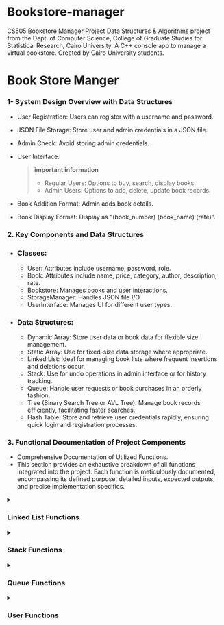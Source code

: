# Bookstore-manager
CS505 Bookstore Manager Project  Data Structures &amp; Algorithms project from the Dept. of Computer Science, College of Graduate Studies for Statistical Research, Cairo University. A C++ console app to manage a virtual bookstore. Created by Cairo University students.


# Book Store Manger

### 1- System Design Overview with Data Structures
   - User Registration: Users can register with a username and password.

   - JSON File Storage: Store user and admin credentials in a JSON file.

   - Admin Check: Avoid storing admin credentials.

   - User Interface:

       > **important information**
       >
       > - Regular Users: Options to buy, search, display books.
       > - Admin Users: Options to add, delete, update book records.

   - Book Addition Format: Admin adds book details.

   - Book Display Format: Display as "(book_number) (book_name) (rate)".

### 2. Key Components and Data Structures
   - ### Classes:
        - User: Attributes include username, password, role.
        - Book: Attributes include name, price, category, author, description, rate.
        - Bookstore: Manages books and user interactions.
        - StorageManager: Handles JSON file I/O.
        - UserInterface: Manages UI for different user types.
   - ### Data Structures:

        - Dynamic Array: Store user data or book data for flexible size management.
        - Static Array: Use for fixed-size data storage where appropriate.
        - Linked List: Ideal for managing book lists where frequent insertions and deletions occur.
        - Stack: Use for undo operations in admin interface or for history tracking.
        - Queue: Handle user requests or book purchases in an orderly fashion.
        - Tree (Binary Search Tree or AVL Tree): Manage book records efficiently, facilitating faster searches.
        - Hash Table: Store and retrieve user credentials rapidly, ensuring quick login and registration processes.
    
### 3. Functional Documentation of Project Components

 - Comprehensive Documentation of Utilized Functions.
 - This section provides an exhaustive breakdown of all functions integrated into the project. Each function is meticulously documented, encompassing its defined purpose, detailed inputs, expected outputs, and precise implementation specifics.


[//]: # (Linked List Functions)

<details>
  <summary><h3><b>Linked List Functions</b></h3></summary>
   
  <details>
    <summary><i>Constructor</i></summary>
    
   ### LinkedListUtils<L>::LinkedListUtils() 
   - Purpose: Constructor initializing the linked list.
   - Inputs: None.
   - Outputs: None.
   - Initializes pointers head, cursor, and prev to nullptr.

   ### Implementation
   ```C++
   template <class L>
   LinkedListUtils<L>::LinkedListUtils() {
        head = nullptr;
        cursor = nullptr;
        prev = nullptr;
   }
   ```
  </details>
  
  <details>
    <summary><i>isEmpty</i></summary>
    
   ### bool LinkedListUtils<L>::isEmpty() const 
   - Purpose: Checks if the linked list is empty.
   - Inputs: None.
   - Outputs: Boolean indicating whether the list is empty or not.

   ### Implementation
   ```C++
    template <typename L>
    bool LinkedListUtils<L>::isEmpty() const {
       return head == nullptr;
    }
   ```
  </details> 

  <details>
    <summary><i>cursorIsEmpty</i></summary>
    
   ### bool LinkedListUtils<L>::currsorIsEmpty() const 
   - Purpose: Checks if the cursor is empty.
   - Inputs: None.
   - Outputs: Boolean indicating whether the cursor is empty or not.

   ### Implementation
   ```C++
    template <typename L>
    bool LinkedListUtils<L>::currsorIsEmpty() const {
       return cursor == nullptr;
    }
   ```
  </details> 

  <details>
    <summary><i>toFirst</i></summary>
     
   ### void LinkedListUtils<L>::toFirst()
   - Purpose: Moves the cursor to the beginning of the list.
   - Inputs: None.
   - Outputs: None.
       
   ### Implementation
   ```C++
    template <typename L>
    void LinkedListUtils<L>::toFirst() {
       cursor = head;
       prev = nullptr;
    }
   ```
  </details>

  <details>
    <summary><i>atFirst</i></summary>
     
   ### bool LinkedListUtils<L>::atFirst() const
   - Purpose: Checks if the cursor is at the beginning of the list.
   - Inputs: None.
   - Outputs: Boolean indicating if the cursor is at the beginning.
       
   ### Implementation
   ```C++
    template <typename L>
    bool LinkedListUtils<L>::atFirst() const {
        return cursor == head;
    }
   ```
  </details>

  <details>
    <summary><i>advance</i></summary>
     
   ### void LinkedListUtils<L>::advance()
   - Purpose: Moves the cursor to the next node in the list.
   - Inputs: None.
   - Outputs: None.
       
   ### Implementation
   ```C++
    template <typename L>
    void LinkedListUtils<L>::advance() {
       prev = cursor;
       cursor = cursor->next;
    }
   ```
  </details>

  <details>
    <summary><i>toEnd</i></summary>
     
   ### void LinkedListUtils<L>::toEnd()
   - Purpose: Moves the cursor to the end of the list.
   - Inputs: None.
   - Outputs: None.
       
   ### Implementation
   ```C++
    template <typename L>
    void LinkedListUtils<L>::toEnd() {
       toFirst();
       if (!isEmpty()) {
           while (cursor->next != nullptr)
               advance();
       }
   }
   ```
  </details>

  <details>
    <summary><i>atEnd</i></summary>
     
   ### bool LinkedListUtils<L>::atEnd() const
   - Purpose: Checks if the cursor is at the end of the list.
   - Inputs: None.
   - Outputs: Boolean indicating if the cursor is at the end.
       
   ### Implementation
   ```C++
    template <typename L>
    bool LinkedListUtils<L>::atEnd() const {
    if (isEmpty())
        return true;
    else if (currsorIsEmpty())
        return false;
    else
        return cursor->next == nullptr;
    }
   ```
  </details>

  <details>
    <summary><i>retrieveData</i></summary>
     
   ### void LinkedListUtils<L>::retrieveData(L& d) const
   - Purpose: Retrieves data from the current node.
   - Inputs: Reference to store retrieved data.
   - Outputs: None.
       
   ### Implementation
   ```C++
    template <typename L>
    void LinkedListUtils<L>::retrieveData(L& d) const {
        d = cursor->data;
    }
   ```
  </details>

  <details>
    <summary><i>retrieveData</i></summary>
     
   ### void LinkedListUtils<L>::retrieveData(L &d, int &k) const
   - Purpose: Retrieves data and key from the current node.
   - Inputs: References to store retrieved data and key.
   - Outputs: None.
       
   ### Implementation
   ```C++
    template <typename L>
    void LinkedListUtils<L>::retrieveData(L &d, int &k) const {
       d = cursor->data;
       k = cursor->key;
    }
   ```
  </details>

  <details>
    <summary><i>retrieveKey</i></summary>
     
   ### void LinkedListUtils<L>::retrieveKey(int &k) const
   - Purpose: Retrieves key from the current node.
   - Inputs: Reference to store retrieved key.
   - Outputs: None.
       
   ### Implementation
   ```C++
    template <typename L>
    void LinkedListUtils<L>::retrieveKey(int &k) const {
       k = cursor->key;
    }
   ```
  </details>

   <details>
    <summary><i>updateData</i></summary>
     
   ### void LinkedListUtils<L>::updateData(const L &d)
   - Purpose: Updates the data of the current node.
   - Inputs: New data to update.
   - Outputs: None.
       
   ### Implementation
   ```C++
    template <typename L>
    void LinkedListUtils<L>::updateData(const L &d) {
       cursor->data = d;
    }
   ```
  </details>

   <details>
    <summary><i>listSize</i></summary>
     
   ### int LinkedListUtils<L>::listSize() const
   - Purpose: Computes the size of the linked list.
   - Inputs: None.
   - Outputs: Integer representing the size of the list.
       
   ### Implementation
   ```C++
    template <typename L>
    int LinkedListUtils<L>::listSize() const {
        int count = 0;
        Node* temp = head;
        while (temp != nullptr) {
            count++;
            temp = temp->next;
        }
        return count;
    }
   ```
  </details>

   <details>
    <summary><i>insertFirst</i></summary>
     
   ### void LinkedListUtils<L>::insertFirst(const int &k, const L &d)
   - Purpose: Inserts a new node at the beginning of the list.
   - Inputs: Key and data for the new node.
   - Outputs: None.
       
   ### Implementation
   ```C++
    template <typename L>
    void LinkedListUtils<L>::insertFirst(const int &k, const L &d) {
        Node* temp = new Node;
        temp->key = k;
        temp->data = d;

        temp->next = head;

        head = temp;
        cursor = head;
        prev = nullptr;
    }
   ```
  </details>

   <details>
    <summary><i>insertAfter</i></summary>
     
   ### void LinkedListUtils<L>::insertAfter(const int &k, const L &d)
   - Purpose: Inserts a new node after the current node.
   - Inputs: Key and data for the new node.
   - Outputs: None.
       
   ### Implementation
   ```C++
    template <typename L>
    void LinkedListUtils<L>::insertAfter(const int &k, const L &d) {
        Node* temp = new Node;
        temp->key = k;
        temp->data = d;

        temp->next = cursor->next;
        cursor->next = temp;

        prev = cursor;
        cursor = temp;
    }
   ```
  </details>

  <details>
    <summary><i>insertBefore</i></summary>
     
   ### void LinkedListUtils<L>::insertBefore(const int &k, const L &d)
   - Purpose: Inserts a new node before the current node.
   - Inputs: Key and data for the new node.
   - Outputs: None.
       
   ### Implementation
   ```C++
    template <typename L>
    template <typename L>
    void LinkedListUtils<L>::insertBefore(const int &k, const L &d) {
        Node* temp = new Node;
        temp->key = k;
        temp->data = d;

        temp->next = cursor;
        prev->next = temp;

        cursor = temp;
    }
   ```
  </details>

  <details>
    <summary><i>insertEnd</i></summary>
     
   ### void LinkedListUtils<L>::insertEnd(const int &k, const L &d)
   - Purpose: Inserts a new node at the end of the list.
   - Inputs: Key and data for the new node.
   - Outputs: None.
       
   ### Implementation
   ```C++
    template <typename L>
    void LinkedListUtils<L>::insertEnd(const int &k, const L &d) {
        if (isEmpty())
            insertFirst(k, d);
        else {
            toEnd();
            insertAfter(k, d);
        }
    }
   ```
  </details>

  <details>
    <summary><i>deleteNode</i></summary>
     
   ### void LinkedListUtils<L>::deleteNode(const int &key)
   - Purpose: Deletes a node with a specified key from the list.
   - Inputs: Key of the node to be deleted.
   - Outputs: None.
       
   ### Implementation
   ```C++
    template <typename L>
    void LinkedListUtils<L>::deleteNode(const int &key) {
       // Node* temp = head;
       // Node* prev = nullptr;
       toFirst();
       // Case: List is empty
       if (cursor == nullptr) return;
   
       // Case: Node to delete is head
       if (cursor != nullptr && cursor->key == key) {
           head = cursor->next;   // Changed head
           delete cursor;         // free old head
           return;
       }
   
       // Search for the key to be deleted
       while (cursor != nullptr && cursor->key != key) {
           prev = cursor;
           cursor = cursor->next;
       }
   
       // If key was not present in linked list
       if (cursor == nullptr) return;
   
       // Unlink the node from linked list
       prev->next = cursor->next;
       delete cursor;
    }
   ```
  </details>

   <details>
    <summary><i>deleteNode</i></summary>
     
   ### void LinkedListUtils<L>::deleteNode()
   - Purpose: Deletes the current node.
   - Inputs: None.
   - Outputs: None.
       
   ### Implementation
   ```C++
    template <typename L>
    void LinkedListUtils<L>::deleteNode() {
      Node* temp;
      
      if (!currsorIsEmpty()){
          if (atFirst()) {
              temp = cursor;
              cursor = cursor->next;
              head = cursor;
              delete temp;
          } else {
              temp = cursor;
              cursor = cursor->next;
              prev->next = cursor;
              delete temp;
          }
      }
    }
   ```
  </details>

  <details>
    <summary><i>deleteFirst</i></summary>
     
   ### void LinkedListUtils<L>::deleteFirst()
   - Purpose: Deletes the first node in the list.
   - Inputs: None.
   - Outputs: None.
       
   ### Implementation
   ```C++
    template <typename L>
    void LinkedListUtils<L>::deleteFirst() {
      if (!isEmpty()) {
          toFirst();
          deleteNode();
      }
    }
   ```
  </details>

  <details>
    <summary><i>deleteEnd</i></summary>
     
   ### void LinkedListUtils<L>::deleteEnd()
   - Purpose: Deletes the last node in the list.
   - Inputs: None.
   - Outputs: None.
       
   ### Implementation
   ```C++
    template <typename L>
    void LinkedListUtils<L>::deleteEnd() {
      if (!isEmpty()) {
          toEnd();
          deleteNode();
      }
    }
   ```
  </details>

   <details>
    <summary><i>makeListEmpty</i></summary>
     
   ### void LinkedListUtils<L>::makeListEmpty()
   - Purpose: Empties the entire linked list.
   - Inputs: None.
   - Outputs: None.
       
   ### Implementation
   ```C++
    template <typename L>
   void LinkedListUtils<L>::makeListEmpty() {
      toFirst();
      while (!isEmpty())
          deleteNode();
   }
   ```
  </details>

<details>
    <summary><i>search</i></summary>
     
   ### bool LinkedListUtils<L>::search(const int &k)
   - Purpose: Searches for a node with a specified key in the list.
   - Inputs: Key to search for.
   - Outputs: Boolean indicating if the key was found.
       
   ### Implementation
   ```C++
    template <typename L>
   bool LinkedListUtils<L>::search(const int &k) {
      bool found = false;
      toFirst();
      while (!found && cursor != nullptr) {
          if (cursor->key == k)
              found = true;
          else
              advance();
      }
      return found;
   }
   ```
  </details>

  <details>
    <summary><i>orderInsert</i></summary>
     
   ### void LinkedListUtils<L>::orderInsert(const int &k, const L &d)
   - Purpose: Inserts a node in ascending order based on the key.
   - Inputs:  Key and data for the new node.
   - Outputs: None.
       
   ### Implementation
   ```C++
    template <typename L>
    void LinkedListUtils<L>::orderInsert(const int &k, const L &d) {
      toFirst();
      while (cursor != nullptr && cursor->key < k)
          advance();
      if (prev == nullptr)
          insertFirst(k, d);
      else
          insertBefore(k, d);
    }
   ```
  </details>

   <details>
    <summary><i>traverse</i></summary>
     
   ### void LinkedListUtils<L>::traverse()
   - Purpose: Traverses the list and prints the keys of all nodes.
   - Inputs:  None.
   - Outputs: None.
       
   ### Implementation
   ```C++
    template <typename L>
    void LinkedListUtils<L>::traverse() {
      toFirst();
      while (!currsorIsEmpty()) {
          cout << cursor->key; //<< " " << cursor->data << endl;
          advance();
      }
    }
   ```
  </details>

  <details>
       <summary><i>Destructor</i></summary>
        
   ### LinkedListUtils<L>::~LinkedListUtils()
   - Purpose: Destructor to free memory by making the list empty.
   - Inputs:  None.
   - Outputs: None.
          
   ### Implementation
   ```C++
      template <typename L>
      LinkedListUtils<L>::~LinkedListUtils() {
         makeListEmpty();
      }
   ```
   </details>
 
</details>

[//]: # (Stack Functions)

<details>
  <summary><h3><b>Stack Functions</b></h3></summary>
   
  <details>
    <summary><i>Constructor</i></summary>
    
   ### StackUtils<T>::StackUtils(int size) 
   - Purpose: Constructor for the Stack class with an argument specifying the size of the stack.
   - Inputs: Size of the stack.
   - Outputs: None.

   ### Implementation
   ```C++
   template <typename T>
   StackUtils<T>::StackUtils(int size) {
       stack_size = size;
       top = -1; /* top is -1 at the beginning */
       count = 0;
       stack = new T[stack_size];
   }
   ```
  </details>

  <details>
    <summary><i>Copy Constructor</i></summary>
    
   ### StackUtils<T>::StackUtils(const StackUtils<T> &original)
   - Purpose: Copy constructor to copy the original stack to a new one without changing the original stack.
   - Inputs: The original stack to be copied.
   - Outputs: None.

   ### Implementation
   ```C++
   template <typename T>
   StackUtils<T>::StackUtils(const StackUtils<T> &original) {
       stack_size = original.stack_size;
       top = original.top;
       count = original.count;
       stack = new T[stack_size]; /* allocate memory for the new stack */
       for (int i = 0; i <= stack_size; i++)
           stack[i] = original.stack[i];
   }
   ```
  </details>

  <details>
    <summary><i>push</i></summary>
    
   ### void StackUtils<T>::push(T data)
   - Purpose: Pushes a new element onto the stack.
   - Inputs: The new element to be pushed.
   - Outputs: None.

   ### Implementation
   ```C++
   template <typename T>
   void StackUtils<T>::push(T data) {
       if (stackIsFull()) {
           cout << "Stack is full\n";
       }
       else {
           /* we must ++ before assigning because top is -1 at the beginning */
           stack[++top] = data;
           count++;
       }
   }
   ```
  </details>

  <details>
    <summary><i>pop</i></summary>
    
   ### void StackUtils<T>::pop(T &data)
   - Purpose: Pops an element from the stack.
   - Inputs: Reference to store the popped element.
   - Outputs: None.

   ### Implementation
   ```C++
   template <typename T>
   void StackUtils<T>::pop(T &data) {
       if (stackIsEmpty()) {
           cout << "Stack is empty\n";
       }
       else {
           data = stack[top--];
           count--;
       }
   }
   ```
  </details>

  <details>
    <summary><i>stackTop</i></summary>
    
   ### void StackUtils<T>::stackTop(T &data) const
   - Purpose: Retrieves the top element of the stack without removing it.
   - Inputs: Reference to store the top element.
   - Outputs: None.

   ### Implementation
   ```C++
   template <typename T>
   void StackUtils<T>::stackTop(T &data) const {
       if (stackIsEmpty())
           cout << "Stack Underflow";
       else
           data = stack[top];
   }
   ```
  </details>

   <details>
    <summary><i>stackIsEmpty</i></summary>
    
   ### bool StackUtils<T>::stackIsEmpty() const
   - Purpose: Checks if the stack is empty.
   - Inputs:  None.
   - Outputs: Boolean indicating if the stack is empty.

   ### Implementation
   ```C++
   template <typename T>
   bool StackUtils<T>::stackIsEmpty() const {
       return top < 0; // or return (top == -1);
   }
   ```
  </details>

   <details>
    <summary><i>stackIsFull</i></summary>
    
   ### bool StackUtils<T>::stackIsFull() const
   - Purpose: Checks if the stack is full.
   - Inputs:  None.
   - Outputs: Boolean indicating if the stack is full.

   ### Implementation
   ```C++
   template <typename T>
   bool StackUtils<T>::stackIsFull() const {
       return (top >= (stack_size - 1)); // or return (top == stack_size - 1);
   }
   ```
  </details>

   <details>
    <summary><i>stackSize</i></summary>
    
   ### int StackUtils<T>::stackSize()
   - Purpose: Retrieves the size of the stack (number of elements).
   - Inputs:  None.
   - Outputs: Integer representing the size of the stack.

   ### Implementation
   ```C++
   template <typename T>
   int StackUtils<T>::stackSize() {
       return count;
   }
   ```
  </details>

  <details>
    <summary><i>Destructor</i></summary>
    
   ### StackUtils<T>::~StackUtils()
   - Purpose: Destructor to delete the stack from memory after program execution.
   - Inputs:  None.
   - Outputs: None.

   ### Implementation
   ```C++
   template <typename T>
   StackUtils<T>::~StackUtils() {
       delete [] stack;
   }
   ```
  </details>
   
</details>


[//]: # (Book Functions)



[//]: # (Queue Functions)


<details>
  <summary><h3><b>Queue Functions</b></h3></summary>
   
  <details>
    <summary><i>Constructor</i></summary>
    
   ### QueueUtils<T>::QueueUtils(int size) 
   - Purpose: Constructor for QueueUtils class.
   - Inputs: Size of the queue.
   - Outputs: None.

   ### Implementation
   ```C++
    template <typename T>
    QueueUtils<T>::QueueUtils(int size) {
        this->size = size;
        queue = new T[size];
        front = 0;
        rear = -1;
        count = 0;
    }
   ```
  </details>

   <details>
    <summary><i>Destructor</i></summary>
    
   ### QueueUtils<T>::~QueueUtils()
   - Purpose: Destructor for QueueUtils class.
   - Inputs: None.
   - Outputs: None.

   ### Implementation
   ```C++
     template <typename T>
     QueueUtils<T>::~QueueUtils() {
         delete[] queue;
     }
   ```
  </details>

   <details>
    <summary><i>Copy constructor</i></summary>
    
   ### QueueUtils<T>::QueueUtils(const QueueUtils<T> &q)
   - Purpose: Copy constructor for QueueUtils class.
   - Inputs: Another QueueUtils object.
   - Outputs: None.

   ### Implementation
   ```C++
       template <typename T>
       QueueUtils<T>::QueueUtils(const QueueUtils<T> &q) {
           size = q.size;
           queue = new T[size];
           front = q.front;
           rear = q.rear;
           count = q.count;
           for (int i = 0; i < size; i++) {
               queue[i] = q.queue[i];
           }
       }
   ```
  </details>

  <details>
    <summary><i>enqueue</i></summary>
    
   ### void QueueUtils<T>::enqueue(T item)
   - Purpose: Adds an element to the queue.
   - Inputs: Element to be added.
   - Outputs: None.

   ### Implementation
   ```C++
       template <typename T>
       void QueueUtils<T>::enqueue(T item) {
           if (isFull()) {
               std::cout << "Queue is full" << std::endl;
               return;
           }
           rear = (rear + 1) % size;
           queue[rear] = item;
           count++;
       }
   ```
  </details>

  <details>
    <summary><i>dequeue</i></summary>
    
   ### T QueueUtils<T>::dequeue()
   - Purpose: Removes and returns the element from the front of the queue.
   - Inputs: None.
   - Outputs: Element removed from the queue (default value if empty).

   ### Implementation
   ```C++
       template <typename T>
       T QueueUtils<T>::dequeue() {
           if (isEmpty()) {
               std::cout << "Queue is empty" << std::endl;
               return T(); // Return default value of T
           }
           T item = queue[front];
           front = (front + 1) % size;
           count--;
           return item;
       }
   ```
  </details>

   <details>
    <summary><i>isEmpty</i></summary>
    
   ### bool QueueUtils<T>::isEmpty() const
   - Purpose: Checks if the queue is empty.
   - Inputs: None.
   - Outputs: Boolean indicating if the queue is empty.

   ### Implementation
   ```C++
          template <typename T>
          bool QueueUtils<T>::isEmpty() const {
              return count == 0;
          }
   ```
  </details>

   <details>
    <summary><i>isFull</i></summary>
    
   ### bool QueueUtils<T>::isFull() const
   - Purpose: Checks if the queue is full.
   - Inputs: None.
   - Outputs: Boolean indicating if the queue is full.

   ### Implementation
   ```C++
       template <typename T>
       bool QueueUtils<T>::isFull() const {
           return count == size;
       }
   ```
  </details>

  <details>
    <summary><i>display</i></summary>
    
   ### void QueueUtils<T>::display() const
   - Purpose: Displays the elements in the queue.
   - Inputs: None.
   - Outputs: None (prints queue elements if not empty).

   ### Implementation
   ```C++
       template <typename T>
       void QueueUtils<T>::display() const {
           if (isEmpty()) {
               std::cout << "Queue is empty" << std::endl;
               return;
           }
           std::cout << "Queue: ";
           for (int i = front; i != rear; i = (i + 1) % size) {
               std::cout << queue[i] << " ";
           }
           std::cout << queue[rear] << std::endl;
       }
   ```
  </details>


 <details>
    <summary><i>getMax</i></summary>
    
   ### T QueueUtils<T>::getMax()
   - Purpose: Retrieves the maximum element in the queue.
   - Inputs: None.
   - Outputs: The maximum element in the queue.

   ### Implementation
   ```C++
       template <typename T>
       T QueueUtils<T>::getMax() {
           if (isEmpty()) {
               throw std::runtime_error("Queue is empty");
           }
      
           T maxElement = queue[front];
           for (int i = front; i != rear; i = (i + 1) % size) {
               if (queue[i] > maxElement) {
                   maxElement = queue[i];
               }
           }
      
           // Check the rear element
           if (queue[rear] > maxElement) {
               maxElement = queue[rear];
           }
      
           return maxElement;
       }
   ```
  </details>


</details>



[//]: # (User Functions)


<details>
  <summary><h3><b>User Functions</b></h3></summary>
   
  <details>
    <summary><i>Constructor</i></summary>
    
   ### User::User() 
   - Purpose: Constructor that loads user data from a CSV file.
   - Inputs: None.
   - Outputs: None.

   ### Implementation
   ```C++
    User::User() {
       loadFromCSV("database/users.csv");
     }
   ```
  </details>

   <details>
    <summary><i>Destructor</i></summary>
    
   ### User::~User()
   - Purpose: Destructor that saves user data to a CSV file and empties the user_node.
   - Inputs: None.
   - Outputs: None.

   ### Implementation
   ```C++
     User::~User() {
          saveToCSV("database/users.csv");
          user_node.makeListEmpty();
     }
   ```
  </details>

   <details>
    <summary><i>display</i></summary>
    
   ### bool User::display(string& username, string& job_title)
   - Purpose: Displays login or registration options for users.
   - Inputs: References to store username and job_title.
   - Outputs: Boolean indicating if the user was authenticated or registered.

   ### Implementation
   ```C++
   bool User::display(string& username, string& job_title) {
       string input, password;
       char ask = 'N';
       int choose = 0;
       bool found;
   
       do {
           choose = getValidNumber<int>("Select Authentication: \n1)Login \n2)Register a new Account\n");
           if (choose == 1) {
               cout << "Enter Username: ";
               getline(cin, username);
               cout << "Enter Password: ";
               getline(cin, password);
   
               found = serach(username, password);
               if (!found) {
                   if (serach(username)) {
                       // User exists, but password is incorrect
                       cout << "Incorrect password for existing user. Would you like to login again? (Y/N)" << endl;
                   } else {
                       // User does not exist
                       cout << "User Not Found. Would you like to login again? (Y/N)" << endl;
                   }
                   getline(cin, input);
                   ask = !input.empty() ? input[0] : 'N';
               } else {
                   UserData data;
                   user_node.retrieveData(data);
                   cout << "\n'" << data.username << "' Welcome To Our Bookstore \n";
                   return true;
               }
           } else if (choose == 2) {
               cout << "Please Enter the username: ";
               getline(cin, username);
               cout << "Enter Password: ";
               getline(cin, password);
               cout << "Please Enter your job title: ";
               getline(cin, job_title);
   
               if (username.empty() || password.empty() || job_title.empty()) {
                   cout << "Username or password cannot be empty. Would you like to try again? (Y/N)" << endl;
                   getline(cin, input);
                   ask = !input.empty() ? input[0] : 'N';
                   continue;
               }
   
               found = serach(username);
               if (found) {
                   cout << "This User Already Exists. Would you like to try logging in? (Y/N)" << endl;
                   getline(cin, input);
                   ask = !input.empty() ? input[0] : 'N';
                   if (ask == 'Y' || ask == 'y') {
                       continue; // Redirect to login
                   }
               } else {
                   insert(username, password, job_title);
                   cout << "\n'" << username << "' Welcome To Bookstore \n";
                   saveToCSV("database/users.csv");
                   return true;
               }
           }
       } while (ask == 'Y' || ask == 'y');
   
       return false;
   }
   ```
  </details>

  <details>
    <summary><i>insert</i></summary>
    
   ### void User::insert(const string& username, const string& password, const string& job_title)
   - Purpose: Inserts a new user into the user_node.
   - Inputs: Username, password, and job title of the new user.
   - Outputs: None.

   ### Implementation
   ```C++
   void User::insert(const string&username, const string&password, const string&job_title) {
       UserData data;
       int key = 0;
       if (!user_node.currsorIsEmpty()) {
           user_node.toEnd();
           user_node.retrieveKey(key);
       }
   
       key++;
       data.job_title = job_title;
       data.username = username;
       data.password = password;
       user_node.insertEnd(key, data);
       saveToCSV("database/users.csv");
   }
   ```
  </details>

  <details>
    <summary><i>search</i></summary>
    
   ### bool User::search(const string& username)
   - Purpose: Searches for a specific username in the user_node.
   - Inputs: Username to search.
   - Outputs: Boolean indicating if the username exists.

   ### Implementation
   ```C++
   bool User::serach(const string&username) {
       bool found = false;
       UserData data;
       user_node.toFirst();
       while (!user_node.currsorIsEmpty()) {
           user_node.retrieveData(data);
           if (data.username == username)
               return true;
   
           user_node.advance();
       }
       return found;
   }
   ```
  </details>

   <details>
    <summary><i>search</i></summary>
    
   ### bool User::search(const string& username, const string& password)
   - Purpose: Searches for a specific username and password combination in the user_node.
   - Inputs: Username and password to search.
   - Outputs: Boolean indicating if the username and password match.

   ### Implementation
   ```C++
   bool User::serach(const string&username, const string&password) {
       bool found = false;
       UserData data;
       user_node.toFirst();
       while (!user_node.currsorIsEmpty()) {
           user_node.retrieveData(data);
           if (data.username == username && data.password == password)
               return true;
   
           user_node.advance();
       }
       return found;
   }
   ```
  </details>

   <details>
    <summary><i>size</i></summary>
    
   ### int User::size()
   - Purpose: Retrieves the number of users in the user_node.
   - Inputs: None.
   - Outputs: Integer representing the number of users.

   ### Implementation
   ```C++
      int User::size() {
          return user_node.listSize();
      }
   ```
  </details>

  <details>
    <summary><i>loadFromCSV</i></summary>
    
   ### void User::loadFromCSV(const string& filename)
   - Purpose: Loads user data from a CSV file into the user_node.
   - Inputs: Filename of the CSV file.
   - Outputs: None.
   - 
   ### Implementation
   ```C++
     void User::loadFromCSV(const string& filename) {
      
          // skip the first line
          locale::global(locale("C"));
      
          std::string data[MAX_ROWS][USER_MAX_COLS];
          int rowCount, colCount;
      
          try {
              readCSV<USER_MAX_COLS>(filename, data, rowCount, colCount); // Template argument added
              for (int i = 0; i < rowCount; ++i) {
                  string username = data[i][0];
                  string password = data[i][1];
                  string job_title = data[i][2];
      
                  // Basic validation example
                  if (!username.empty() && !password.empty() && !job_title.empty()) {
                      insert(username, password, job_title);
                  }
              }
          } catch (const std::exception& e) {
              cerr << "Error reading file: " << e.what() << endl;
          }
      }
   ```
  </details>


 <details>
    <summary><i>saveToCSV</i></summary>
    
   ### void User::saveToCSV(const string& filename)
   - Purpose: Saves user data from the user_node to a CSV file.
   - Inputs: Filename of the CSV file.
   - Outputs: None.

   ### Implementation
   ```C++
       void User::saveToCSV(const string& filename) {
          std::string data[MAX_ROWS][USER_MAX_COLS];
          int rowCount = 0;
      
          user_node.toFirst();
          UserData userData;
          while (!user_node.currsorIsEmpty() && rowCount < MAX_ROWS) {
              user_node.retrieveData(userData);
              data[rowCount][0] = userData.username;
              data[rowCount][1] = userData.password;
              data[rowCount][2] = userData.job_title;
              rowCount++;
              user_node.advance();
          }
      
          writeCSV<USER_MAX_COLS>(filename, data, rowCount, USER_MAX_COLS); // Template argument added
      }
   ```
  </details>


</details>










